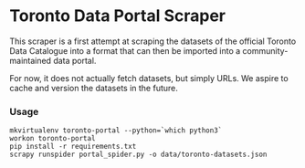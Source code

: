 # Toronto Data Portal Scraper

This scraper is a first attempt at scraping the datasets of the official
Toronto Data Catalogue into a format that can then be imported into a
community-maintained data portal.

For now, it does not actually fetch datasets, but simply URLs. We aspire
to cache and version the datasets in the future.

### Usage

```
mkvirtualenv toronto-portal --python=`which python3`
workon toronto-portal
pip install -r requirements.txt
scrapy runspider portal_spider.py -o data/toronto-datasets.json
```
